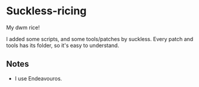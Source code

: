 # Suckless-ricing
My dwm rice!

I added some scripts, and some tools/patches by suckless. Every patch and tools has its folder, so it's easy to understand. 

## Notes
- I use Endeavouros.  
